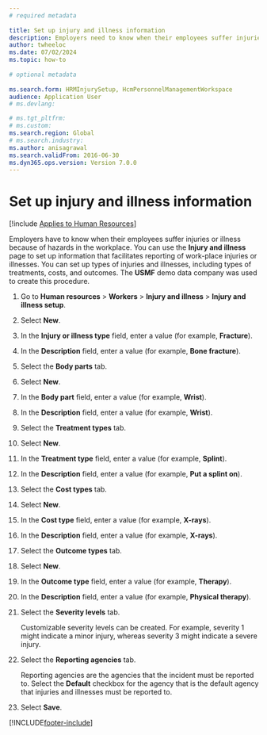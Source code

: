 ```yaml
--- 
# required metadata 
 
title: Set up injury and illness information
description: Employers need to know when their employees suffer injuries or illness resulting from hazards in the workplace. 
author: twheeloc
ms.date: 07/02/2024
ms.topic: how-to 
 
# optional metadata 
 
ms.search.form: HRMInjurySetup, HcmPersonnelManagementWorkspace
audience: Application User 
# ms.devlang:  

# ms.tgt_pltfrm:  
# ms.custom:  
ms.search.region: Global
# ms.search.industry: 
ms.author: anisagrawal
ms.search.validFrom: 2016-06-30 
ms.dyn365.ops.version: Version 7.0.0 
---
```

# Set up injury and illness information

[!include [Applies to Human Resources](../includes/applies-to-hr.md)]

Employers have to know when their employees suffer injuries or illness because of hazards in the workplace. You can use the **Injury and illness** page to set up information that facilitates reporting of work-place injuries or illnesses. You can set up types of injuries and illnesses, including types of treatments, costs, and outcomes. The **USMF** demo data company was used to create this procedure.

1. Go to **Human resources** > **Workers** > **Injury and illness** > **Injury and illness setup**.
2. Select **New**.
3. In the **Injury or illness type** field, enter a value (for example, **Fracture**).
4. In the **Description** field, enter a value (for example, **Bone fracture**).
5. Select the **Body parts** tab.
6. Select **New**.
7. In the **Body part** field, enter a value (for example, **Wrist**).
8. In the **Description** field, enter a value (for example, **Wrist**).
9. Select the **Treatment types** tab.
10. Select **New**.
11. In the **Treatment type** field, enter a value (for example, **Splint**).
12. In the **Description** field, enter a value (for example, **Put a splint on**).
13. Select the **Cost types** tab.
14. Select **New**.
15. In the **Cost type** field, enter a value (for example, **X-rays**).
16. In the **Description** field, enter a value (for example, **X-rays**).
17. Select the **Outcome types** tab.
18. Select **New**.
19. In the **Outcome type** field, enter a value (for example, **Therapy**).
20. In the **Description** field, enter a value (for example, **Physical therapy**).
21. Select the **Severity levels** tab.

    Customizable severity levels can be created. For example, severity 1 might indicate a minor injury, whereas severity 3 might indicate a severe injury.

22. Select the **Reporting agencies** tab.

    Reporting agencies are the agencies that the incident must be reported to. Select the **Default** checkbox for the agency that is the default agency that injuries and illnesses must be reported to.

23. Select **Save**.



[!INCLUDE[footer-include](../includes/footer-banner.md)]
